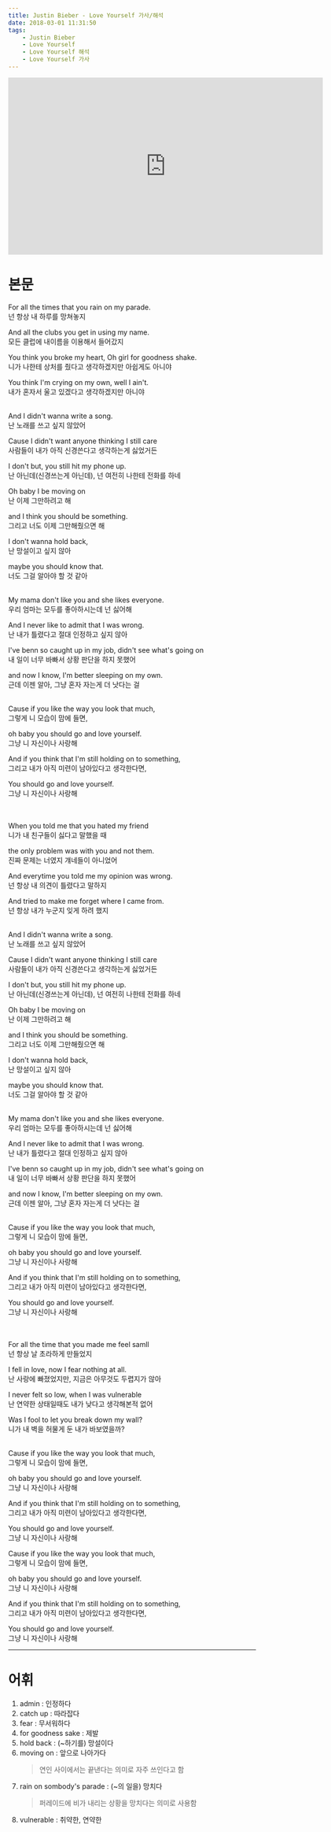 ```yaml
---
title: Justin Bieber - Love Yourself 가사/해석
date: 2018-03-01 11:31:50
tags:
    - Justin Bieber
    - Love Yourself    
    - Love Yourself 해석
    - Love Yourself 가사
---
```


<iframe width="640" height="360" src="https://www.youtube.com/embed/oyEuk8j8imI" frameborder="0" allow="autoplay; encrypted-media" allowfullscreen></iframe>


# 본문
For all the times that you rain on my parade.  
넌 항상 내 하루를 망쳐놓지  

And all the clubs you get in using my name.  
모든 클럽에 내이름을 이용해서 들어갔지  

You think you broke my heart, Oh girl for goodness shake.  
니가 나한테 상처를 줬다고 생각하겠지만 아쉽게도 아니야  

You think I'm crying on my own, well I ain't.  
내가 혼자서 울고 있겠다고 생각하겠지만 아니야  
<br/>

And I didn't wanna write a song.  
난 노래를 쓰고 싶지 않았어  

Cause I didn't want anyone thinking I still care  
사람들이 내가 아직 신경쓴다고 생각하는게 싫었거든  

I don't but, you still hit my phone up.  
난 아닌데(신경쓰는게 아닌데), 넌 여전히 나한테 전화를 하네  

Oh baby I be moving on  
난 이제 그만하려고 해  

and I think you should be something.  
그리고 너도 이제 그만해줬으면 해  

I don't wanna hold back,  
난 망설이고 싶지 않아  

maybe you should know that.  
너도 그걸 알아야 할 것 같아  
<br/>

My mama don't like you and she likes everyone.  
우리 엄마는 모두를 좋아하시는데 넌 싫어해  

And I never like to admit that I was wrong.  
난 내가 틀렸다고 절대 인정하고 싶지 않아  

I've benn so caught up in my job, didn't see what's going on  
내 일이 너무 바빠서 상황 판단을 하지 못했어  

and now I know, I'm better sleeping on my own.  
근데 이젠 알아, 그냥 혼자 자는게 더 낫다는 걸  
<br/>

Cause if you like the way you look that much,  
그렇게 니 모습이 맘에 들면,   

oh baby you should go and love yourself.  
그냥 니 자신이나 사랑해  

And if you think that I'm still holding on to something,  
그리고 내가 아직 미련이 남아있다고 생각한다면,  

You should go and love yourself.  
그냥 니 자신이나 사랑해  
<br/>
<br/>

When you told me that you hated my friend  
니가 내 친구들이 싫다고 말했을 때  

the only problem was with you and not them.  
진짜 문제는 너였지 걔네들이 아니었어  

And everytime you told me my opinion was wrong.  
넌 항상 내 의견이 틀렸다고 말하지  

And tried to make me forget where I came from.  
넌 항상 내가 누군지 잊게 하려 했지  
<br/>

And I didn't wanna write a song.  
난 노래를 쓰고 싶지 않았어  

Cause I didn't want anyone thinking I still care  
사람들이 내가 아직 신경쓴다고 생각하는게 싫었거든  

I don't but, you still hit my phone up.  
난 아닌데(신경쓰는게 아닌데), 넌 여전히 나한테 전화를 하네  

Oh baby I be moving on  
난 이제 그만하려고 해  

and I think you should be something.  
그리고 너도 이제 그만해줬으면 해  

I don't wanna hold back,  
난 망설이고 싶지 않아  

maybe you should know that.  
너도 그걸 알아야 할 것 같아  
<br/>

My mama don't like you and she likes everyone.  
우리 엄마는 모두를 좋아하시는데 넌 싫어해  

And I never like to admit that I was wrong.  
난 내가 틀렸다고 절대 인정하고 싶지 않아  

I've benn so caught up in my job, didn't see what's going on  
내 일이 너무 바빠서 상황 판단을 하지 못했어  

and now I know, I'm better sleeping on my own.  
근데 이젠 알아, 그냥 혼자 자는게 더 낫다는 걸  
<br/>

Cause if you like the way you look that much,  
그렇게 니 모습이 맘에 들면,   

oh baby you should go and love yourself.  
그냥 니 자신이나 사랑해  

And if you think that I'm still holding on to something,  
그리고 내가 아직 미련이 남아있다고 생각한다면,  

You should go and love yourself.  
그냥 니 자신이나 사랑해  
<br/>
<br/>

For all the time that you made me feel samll  
넌 항상 날 초라하게 만들었지  

I fell in love, now I fear nothing at all.  
난 사랑에 빠졌었지만, 지금은 아무것도 두렵지가 않아  

I never felt so low, when I was vulnerable  
난 연약한 상태일때도 내가 낮다고 생각해본적 없어  

Was I fool to let you break down my wall?  
니가 내 벽을 허물게 둔 내가 바보였을까?  
<br/>

Cause if you like the way you look that much,  
그렇게 니 모습이 맘에 들면,   

oh baby you should go and love yourself.  
그냥 니 자신이나 사랑해  

And if you think that I'm still holding on to something,  
그리고 내가 아직 미련이 남아있다고 생각한다면,  

You should go and love yourself.  
그냥 니 자신이나 사랑해  

Cause if you like the way you look that much,  
그렇게 니 모습이 맘에 들면,   

oh baby you should go and love yourself.  
그냥 니 자신이나 사랑해  

And if you think that I'm still holding on to something,  
그리고 내가 아직 미련이 남아있다고 생각한다면,  

You should go and love yourself.  
그냥 니 자신이나 사랑해  

---

# 어휘
1. admin : 인정하다
1. catch up : 따라잡다
1. fear : 무서워하다
1. for goodness sake : 제발
1. hold back : (~하기를) 망설이다
1. moving on : 앞으로 나아가다
    > 연인 사이에서는 끝낸다는 의미로 자주 쓰인다고 함
1. rain on sombody's parade : (~의 일을) 망치다
    > 퍼레이드에 비가 내리는 상황을 망치다는 의미로 사용함  
1. vulnerable : 취약한, 연약한

<!-- more -->